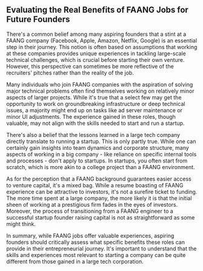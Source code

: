## Evaluating the Real Benefits of FAANG Jobs for Future Founders
There's a common belief among many aspiring founders that a stint at a FAANG company (Facebook, Apple, Amazon, Netflix, Google) is an essential step in their journey. This notion is often based on assumptions that working at these companies provides unique experiences in tackling large-scale technical challenges, which is crucial before starting their own venture. However, this perspective can sometimes be more reflective of the recruiters' pitches rather than the reality of the job.

Many individuals who join FAANG companies with the aspiration of solving major technical problems often find themselves working on relatively minor aspects of larger projects. While it's true that a select few may get the opportunity to work on groundbreaking infrastructure or deep technical issues, a majority might end up on tasks like ad server maintenance or minor UI adjustments. The experience gained in these roles, though valuable, may not align with the skills needed to start and run a startup.

There's also a belief that the lessons learned in a large tech company directly translate to running a startup. This is only partly true. While one can certainly gain insights into team dynamics and corporate structure, many aspects of working in a big company - like reliance on specific internal tools and processes - don't apply to startups. In startups, you often start from scratch, which is more akin to a college project than a FAANG environment.

As for the perception that a FAANG background guarantees easier access to venture capital, it's a mixed bag. While a resume boasting of FAANG experience can be attractive to investors, it's not a surefire ticket to funding. The more time spent at a large company, the more likely it is that the initial sheen of working at a prestigious firm fades in the eyes of investors. Moreover, the process of transitioning from a FAANG engineer to a successful startup founder raising capital is not as straightforward as some might think.

In summary, while FAANG jobs offer valuable experiences, aspiring founders should critically assess what specific benefits these roles can provide in their entrepreneurial journey. It's important to understand that the skills and experiences most relevant to starting a company can be quite different from those gained in a large tech corporation.

